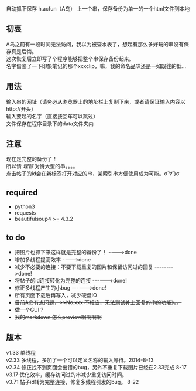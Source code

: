 自动抓下保存 h.acfun（A岛） 上一个串，保存备份为单一的一个html文件到本地

初衷
----
A岛之前有一段时间无法访问，我以为被查水表了，想起有那么多好玩的串没有保存真是后悔。  
这次恢复后立即写了个程序能够把整个串保存备份起来。  
名字借鉴了一下印象笔记的那个xxxclip，嘛，我的命名品味还是一如既往的低...  


用法
------
 输入串的网址（请务必从浏览器上的地址栏上复制下来，或者请保证输入内容以http://开头）  
 输入要起的名字（直接按回车可以跳过）  
 文件保存在程序目录下的data文件夹内  
 


注意
-----
现在是完整的备份了！  
所以请 *理智* 对待大型的串。。。。  
点击帖子的id会在新标签打开对应的串，某索引串方便使用成为可能。σ`∀´)σ  

required
--------
- python3
- requests
- beautifulsoup4 >= 4.3.2

to do
------
- 把图片也抓下来这样就是完整的备份了！            ---->done
- 增加多线程提高效率                            ---->done
- 减少不必要的连接：不要下载重复的图片和保留访问过的回复 -------->done!
- 将帖子的id连接转化为完整的连接  ------>done!
- 修正多线程产生的小bug  ------>done!
- 所有页面下载后再写入，减少硬盘IO
- ~~目前A岛有点问题，>>No.xxx 不相应，无法测试补上回复的串的功能》。。~~
- 做一个GUI？
- ~~我的markdown 怎么preview啊啊啊啊~~

版本
-----
v1.33 单线程   
v2.33 多线程，多加了一个可以定义名称的输入等待。2014-8-13  
v2.34 修正找不到页面会出错的bug，另外不重复下载图片已经在2.33完成 8-17  
v3.17 优化效率，缓存访问过的串减少重复访问时间。  
v3.71 帖子id转为完整连接，修复多线程引发的bug。  8-22  

